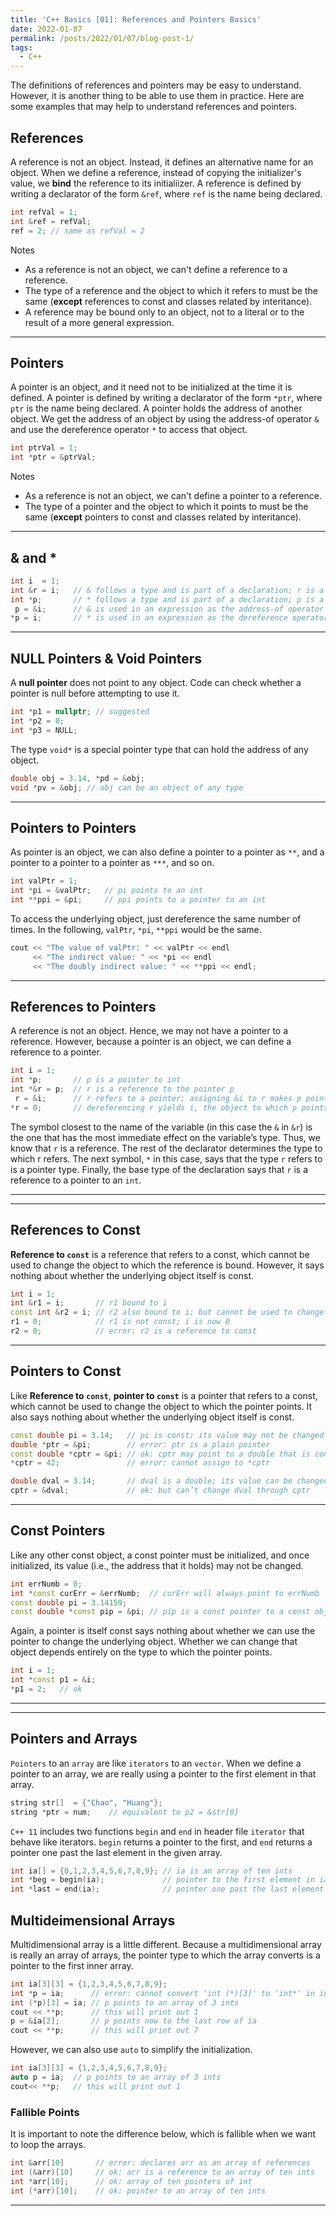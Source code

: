 ```yaml
---
title: 'C++ Basics [01]: References and Pointers Basics'
date: 2022-01-07
permalink: /posts/2022/01/07/blog-post-1/
tags:
  - C++
---
```


The definitions of references and pointers may be easy to understand. However, it is another thing to be able to use them in practice. Here are some examples that may help to understand references and pointers.  

## References
A reference is not an object. Instead, it defines an alternative name for an object. When we define a reference, instead of copying the initializer's value, we **bind** the reference to its initialiizer. A reference is defined by writing a declarator of the form `&ref`, where `ref` is the name being declared.
```cpp
int refVal = 1;
int &ref = refVal;
ref = 2; // same as refVal = 2
```
Notes  

- As a reference is not an object, we can't define a reference to a reference.
- The type of a reference and the object to which it refers to must be the same (__except__ references to const and classes related by interitance).
- A reference may be bound only to an object, not to a literal or to the result of a more general expression.

---
## Pointers
A pointer is an object, and it need not to be initialized at the time it is defined. A pointer is defined by writing a declarator of the form `*ptr`, where `ptr` is the name being declared. A pointer holds the address of another object. We get the address of an object by using the address-of operator `&` and use the dereference operator `*` to access that object.
```cpp
int ptrVal = 1;
int *ptr = &ptrVal;
```
Notes  

- As a reference is not an object, we can't define a pointer to a reference.
- The type of a pointer and the object to which it points to must be the same (__except__ pointers to const and classes related by interitance).

---
## & and *
```cpp
int i  = 1;
int &r = i;   // & follows a type and is part of a declaration; r is a reference
int *p;       // * follows a type and is part of a declaration; p is a pointer
 p = &i;      // & is used in an expression as the address-of operator
*p = i;       // * is used in an expression as the dereference operator
```

---
## NULL Pointers & Void Pointers
A **null pointer** does not point to any object. Code can check whether a pointer is null before attempting to use it.
```cpp
int *p1 = nullptr; // suggested
int *p2 = 0;
int *p3 = NULL;
```

The type `void*` is a special pointer type that can hold the address of any object.
```cpp
double obj = 3.14, *pd = &obj;
void *pv = &obj; // obj can be an object of any type
```

---
## Pointers to Pointers
As pointer is an object, we can also define a pointer to a pointer as `**`, and a pointer to a pointer to a pointer as `***`, and so on. 
```cpp
int valPtr = 1;
int *pi = &valPtr;   // pi points to an int
int **ppi = &pi;     // ppi points to a pointer to an int
```
To access the underlying object, just dereference the same number of times. In the following, `valPtr`, `*pi`, `**ppi` would be the same.
```cpp
cout << "The value of valPtr: " << valPtr << endl
     << "The indirect value: " << *pi << endl
     << "The doubly indirect value: " << **ppi << endl;
```

---
## References to Pointers
A reference is not an object. Hence, we may not have a pointer to a reference. However, because a pointer is an object, we can define a reference to a pointer.
```cpp
int i = 1;
int *p;       // p is a pointer to int
int *&r = p;  // r is a reference to the pointer p
 r = &i;      // r refers to a pointer; assigning &i to r makes p point to i
*r = 0;       // dereferencing r yields i, the object to which p points; changes i to 0
```
The symbol closest to the name of the variable (in this case the `&` in `&r`) is the one that has the most immediate effect on the variable’s type. Thus, we know that `r` is a reference. The rest of the declarator determines the type to which r refers. The next symbol, `*` in this case, says that the type `r` refers to is a pointer type. Finally, the base type of the declaration says that `r` is a reference to a pointer to an `int`.

---
---
## References to Const
__Reference to `const`__ is a reference that refers to a const, which cannot be used to change the object to which the reference is bound. However, it says nothing about whether the underlying object itself is const.
```cpp
int i = 1;
int &r1 = i;       // r1 bound to i
const int &r2 = i; // r2 also bound to i; but cannot be used to change i
r1 = 0;            // r1 is not const; i is now 0
r2 = 0;            // error: r2 is a reference to const
```


---
## Pointers to Const
Like __Reference to `const`__, __pointer to `const`__ is a pointer that refers to a const, which cannot be used to change the object to which the pointer points. It also says nothing about whether the underlying object itself is const.
```cpp
const double pi = 3.14;   // pi is const; its value may not be changed
double *ptr = &pi;        // error: ptr is a plain pointer
const double *cptr = &pi; // ok: cptr may point to a double that is const
*cptr = 42;               // error: cannot assign to *cptr

double dval = 3.14;       // dval is a double; its value can be changed
cptr = &dval;             // ok: but can’t change dval through cptr
```

--- 
## Const Pointers
Like any other const object, a const pointer must be initialized, and once initialized, its value (i.e., the address that it holds) may not be changed.
```cpp
int errNumb = 0;
int *const curErr = &errNumb;  // curErr will always point to errNumb
const double pi = 3.14159;
const double *const pip = &pi; // pip is a const pointer to a const object
```
Again, a pointer is itself const says nothing about whether we can use the pointer to change the underlying object. Whether we can change that object depends entirely on the type to which the pointer points.
```cpp
int i = 1;
int *const p1 = &i;
*p1 = 2;   // ok
```

---
---
## Pointers and Arrays
`Pointers` to an `array` are like `iterators` to an `vector`. When we define a pointer to an array, we are really using a pointer to the first element in that array.
```cpp
string str[]  = {"Chao", "Huang"};
string *ptr = num;    // equivalent to p2 = &str[0]
```
`C++ 11` includes two functions `begin` and `end` in header file `iterator` that behave like iterators. `begin` returns a pointer to the first, and `end` returns a pointer one past the last element in the given array.
```cpp
int ia[] = {0,1,2,3,4,5,6,7,8,9}; // ia is an array of ten ints
int *beg = begin(ia);             // pointer to the first element in ia
int *last = end(ia);              // pointer one past the last element in ia
```

## Multideimensional Arrays
 Multidimensional array is a little different. Because a multidimensional array is really an array of arrays, the pointer type to which the array converts is a pointer to the first inner array. 
 ```cpp
 int ia[3][3] = {1,2,3,4,5,6,7,8,9};
 int *p = ia;      // error: cannot convert 'int (*)[3]' to 'int*' in initialization
 int (*p)[3] = ia; // p points to an array of 3 ints
 cout << **p;      // this will print out 1
 p = &ia[2];       // p points now to the last row of ia
 cout << **p;      // this will print out 7
 ```
 However, we can also use `auto` to simplify the initialization. 
 ```cpp
 int ia[3][3] = {1,2,3,4,5,6,7,8,9};
 auto p = ia;  // p points to an array of 3 ints
 cout<< **p;   // this will print out 1
 ```
 
### Fallible Points
It is important to note the difference below, which is fallible when we want to loop the arrays.
```cpp
int &arr[10]       // error: declares arr as an array of references
int (&arr)[10]     // ok: arr is a reference to an array of ten ints
int *arr[10];      // ok: array of ten pointers of int
int (*arr)[10];    // ok: pointer to an array of ten ints
```
 
---
